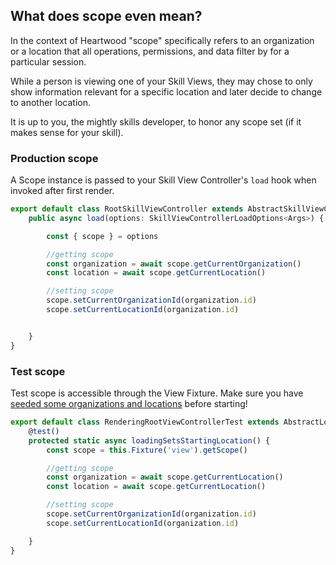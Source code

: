 ## What does scope even mean?

In the context of Heartwood "scope" specifically refers to an organization or a location that all operations, permissions, and data filter by for a particular session.

While a person is viewing one of your Skill Views, they may chose to only show information relevant for a specific location and later decide to change to another location.

It is up to you, the mightly skills developer, to honor any scope set (if it makes sense for your skill).

### Production scope
A Scope instance is passed to your Skill View Controller's `load` hook when invoked after first render.

```ts
export default class RootSkillViewController extends AbstractSkillViewController<Args> {
    public async load(options: SkillViewControllerLoadOptions<Args>) {

        const { scope } = options

        //getting scope
		const organization = await scope.getCurrentOrganization()
		const location = await scope.getCurrentLocation()

        //setting scope
        scope.setCurrentOrganizationId(organization.id)
        scope.setCurrentLocationId(organization.id)


    }
}

```

### Test scope
Test scope is accessible through the View Fixture. Make sure you have [seeded some organizations and locations](tests/index?id=seeding-data) before starting!

```ts
export default class RenderingRootViewControllerTest extends AbstractLocationsViewsTest {
    @test()
	protected static async loadingSetsStartingLocation() {
        const scope = this.Fixture('view').getScope()

        //getting scope
		const organization = await scope.getCurrentLocation()
		const location = await scope.getCurrentLocation()

        //setting scope
        scope.setCurrentOrganizationId(organization.id)
        scope.setCurrentLocationId(organization.id)

	}
}
```